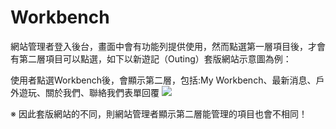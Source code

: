 # Workbench

網站管理者登入後台，畫面中會有功能列提供使用，然而點選第一層項目後，才會有第二層項目可以點選，如下以新遊記（Outing）套版網站示意圖為例：

使用者點選Workbench後，會顯示第二層，包括:My Workbench、最新消息、戶外遊玩、關於我們、聯絡我們表單回覆
![](https://i.imgur.com/ecasLBZ.png)

※ 因此套版網站的不同，則網站管理者顯示第二層能管理的項目也會不相同！
